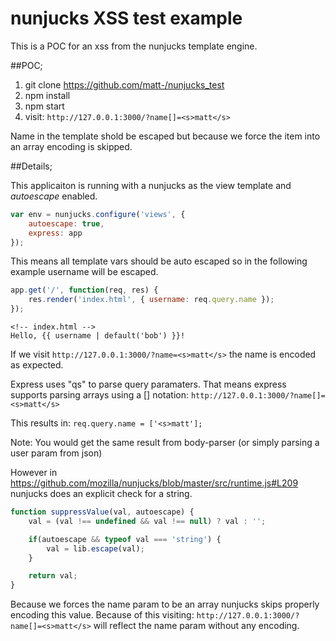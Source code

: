 # nunjucks XSS test example
This is a POC for an xss from the nunjucks template engine. 

##POC;
1.  git clone https://github.com/matt-/nunjucks_test
1.  npm install
1.  npm start
1.  visit: `http://127.0.0.1:3000/?name[]=<s>matt</s>`

Name in the template shold be escaped but because we force the item into an array encoding is skipped.

##Details;

This applicaiton is running with a nunjucks as the view template and *autoescape* enabled.
```javascript
var env = nunjucks.configure('views', {
    autoescape: true,
    express: app
});
```

This means all template vars should be auto escaped so in the following example username will be escaped. 

```javascript
app.get('/', function(req, res) {
    res.render('index.html', { username: req.query.name });
});
```

```
<!-- index.html -->
Hello, {{ username | default('bob') }}!
```

If we visit `http://127.0.0.1:3000/?name=<s>matt</s>` the name is encoded as expected. 

Express uses "qs" to parse query paramaters. That means express supports parsing arrays using a [] notation:
`http://127.0.0.1:3000/?name[]=<s>matt</s>`

This results in: 
`req.query.name = ['<s>matt'];`

Note: You would get the same result from body-parser (or simply parsing a user param from json)

However in https://github.com/mozilla/nunjucks/blob/master/src/runtime.js#L209 nunjucks does an explicit check for a string. 

```javascript
function suppressValue(val, autoescape) {
    val = (val !== undefined && val !== null) ? val : '';

    if(autoescape && typeof val === 'string') {
        val = lib.escape(val);
    }

    return val;
}
```

Because we forces the name param to be an array nunjucks skips properly encoding this value. Because of this visiting:  `http://127.0.0.1:3000/?name[]=<s>matt</s>` will reflect the name param without any encoding.
